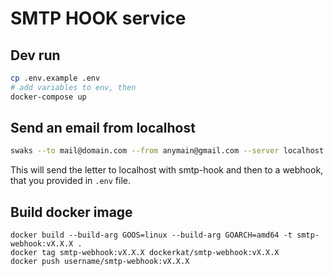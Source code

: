 # SMTP HOOK service

## Dev run

```bash
cp .env.example .env
# add variables to env, then
docker-compose up
```

## Send an email from localhost

```bash
swaks --to mail@domain.com --from anymain@gmail.com --server localhost:1025 -header "Subject: Test letter" --body "Sample email body in plaintext"
```

This will send the letter to localhost with smtp-hook and then to a webhook, that you provided in `.env` file.

## Build docker image

```
docker build --build-arg GOOS=linux --build-arg GOARCH=amd64 -t smtp-webhook:vX.X.X .
docker tag smtp-webhook:vX.X.X dockerkat/smtp-webhook:vX.X.X
docker push username/smtp-webhook:vX.X.X
```
